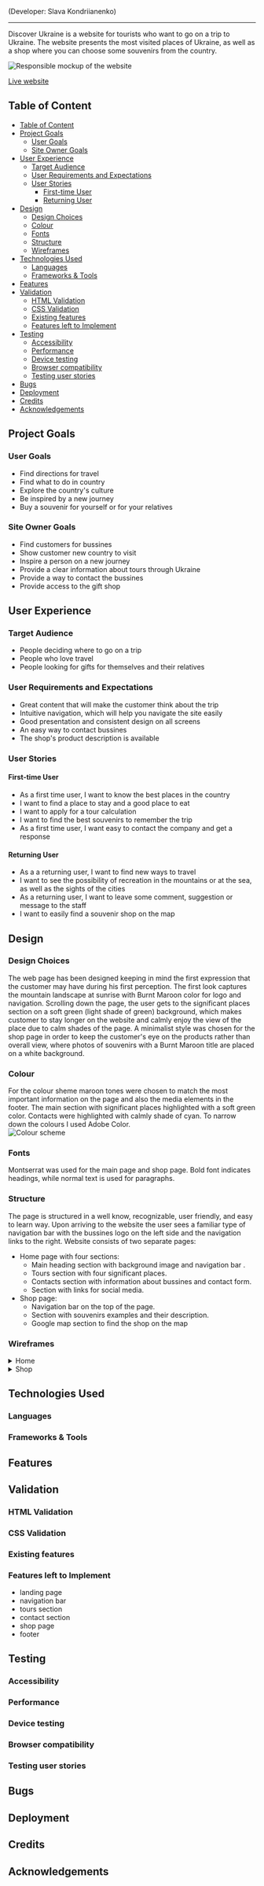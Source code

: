 (Developer: Slava Kondriianenko)
<hr>

Discover Ukraine is a website for tourists who want to go on a trip to Ukraine. The website presents the most visited places of Ukraine, as well as a shop where you can choose some souvenirs from the country.


![Responsible mockup of the website](docs/am-i-responsive.png)

[Live website](https://viacheslav1510.github.io/Portfolio_Project_1-Explore_Ukraine/)

## Table of Content
- [Table of Content](#table-of-content)
- [Project Goals](#project-goals)
  - [User Goals](#user-goals)
  - [Site Owner Goals](#site-owner-goals)
- [User Experience](#user-experience)
  - [Target Audience](#target-audience)
  - [User Requirements and Expectations](#user-requirements-and-expectations)
  - [User Stories](#user-stories)
    - [First-time User](#first-time-user)
    - [Returning User](#returning-user)
- [Design](#design)
  - [Design Choices](#design-choices)
  - [Colour](#colour)
  - [Fonts](#fonts)
  - [Structure](#structure)
  - [Wireframes](#wireframes)
- [Technologies Used](#technologies-used)
  - [Languages](#languages)
  - [Frameworks \& Tools](#frameworks--tools)
- [Features](#features)
- [Validation](#validation)
  - [HTML Validation](#html-validation)
  - [CSS Validation](#css-validation)
  - [Existing features](#existing-features)
  - [Features left to Implement](#features-left-to-implement)
- [Testing](#testing)
  - [Accessibility](#accessibility)
  - [Performance](#performance)
  - [Device testing](#device-testing)
  - [Browser compatibility](#browser-compatibility)
  - [Testing user stories](#testing-user-stories)
- [Bugs](#bugs)
- [Deployment](#deployment)
- [Credits](#credits)
- [Acknowledgements](#acknowledgements)
    
## Project Goals

### User Goals
- Find directions for travel
- Find what to do in country
- Explore the country's culture
- Be inspired by a new journey
- Buy a souvenir for yourself or for your relatives
### Site Owner Goals
- Find customers for bussines
- Show customer new country to visit
- Inspire a person on a new journey
- Provide a clear information about tours through Ukraine
- Provide a way to contact the bussines
- Provide access to the gift shop

## User Experience

### Target Audience
- People deciding where to go on a trip
- People who love travel
- People looking for gifts for themselves and their relatives
### User Requirements and Expectations
- Great content that will make the customer think about the trip
- Intuitive navigation, which will help you navigate the site easily
- Good presentation and consistent design on all screens
- An easy way to contact bussines
- The shop's product description is available
  
### User Stories

#### First-time User 
- As a first time user, I want to know the best places in the country
- I want to find a place to stay and a good place to eat
- I want to apply for a tour calculation
- I want to find the best souvenirs to remember the trip
- As a first time user, I want easy to contact the company and get a response
  
#### Returning User
- As a a returning user, I want to find new ways to travel
- I want to see the possibility of recreation in the mountains or at the sea, as well as the sights of the cities
- As a returning user, I want to leave some comment, suggestion or message to the staff
- I want to easily find a souvenir shop on the map

## Design

### Design Choices
The web page has been designed keeping in mind the first expression that the customer may have during his first perception. The first look captures the mountain landscape at sunrise with Burnt Maroon color for logo and navigation. Scrolling down the page, the user gets to the significant places section on a soft green (light shade of green) background, which makes customer to stay longer on the website and calmly enjoy the view of the place due to calm shades of the page. 
A minimalist style was chosen for the shop page in order to keep the customer's eye on the products rather than overall view, where photos of souvenirs with a Burnt Maroon title are placed on a white background.
### Colour
For the colour sheme maroon tones were chosen to match the most important information on the page and also the media elements in the footer. The main section with significant places highlighted with a soft green color. Contacts were highlighted with calmly shade of cyan. To narrow down the colours I used Adobe Color. 
<br>
![Colour scheme](docs/features/color-palette.png)

### Fonts
Montserrat was used for the main page and shop page. Bold font indicates headings, while normal text is used for paragraphs. 
### Structure
The page is structured in a well know, recognizable, user friendly, and easy to learn way. Upon arriving to the website the user sees a familiar type of navigation bar with the bussines logo on the left side and the navigation links to the right.
Website consists of two separate pages:
- Home page with four sections:
  - Main heading section with background image and navigation bar .
  - Tours section with four significant places.
  - Contacts section with information about bussines and contact form.
  - Section with links for social media.
- Shop page:
  - Navigation bar on the top of the page.
  - Section with souvenirs examples and their description.
  - Google map section to find the shop on the map
### Wireframes
<details><summary>Home</summary>
<img src="docs/wireframes/homepage.png">
</details>
<details><summary>Shop</summary>
<img src="docs/wireframes/shop-page.png">
</details>

## Technologies Used

### Languages
### Frameworks & Tools

## Features

## Validation

### HTML Validation
### CSS Validation
### Existing features
### Features left to Implement
- landing page
- navigation bar
- tours section
- contact section
- shop page
- footer

## Testing
### Accessibility
### Performance
### Device testing
### Browser compatibility
### Testing user stories

## Bugs
## Deployment
## Credits
## Acknowledgements